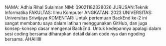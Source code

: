 NAMA: Adhia Rihal Sulaiman
NIM: 09021182328026
JURUSAN:Teknik Informatika
FAKULTAS: Ilmu Komputer
ANGKATAN: 2023
UNIVERSITAS: Universitas Sriwijaya
KOMENTAR: Untuk pertemuan BackEnd ke-2 ini sangat membantu saya dalam latihan menggunakan GitHub, dan juga konsep-konsep dasar mengenai BackEnd. Untuk kedepannya apalagi dalam sesi coding bersama diharapkan detail dalam code nya dan ngoding bersama. AHAIIIIII
